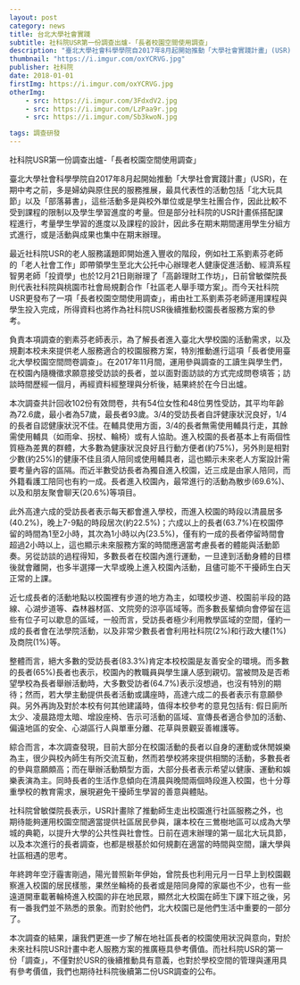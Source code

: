 ```yaml
---
layout: post
category: news
title: 台北大學社會實踐
subtitle: 社科院USR第一份調查出爐-「長者校園空間使用調查」
description: "臺北大學社會科學學院自2017年8月起開始推動「大學社會實踐計畫」(USR)，在期中考之前，多是婦幼與原住民的服務推展，最具代表性的活動包括「北大玩具節」以及「部落募書..."
thumbnail: "https://i.imgur.com/oxYCRVG.jpg"
publisher: 社科院
date: 2018-01-01
firstImg: https://i.imgur.com/oxYCRVG.jpg
otherImg:
    - src: https://i.imgur.com/3FdxdV2.jpg
    - src: https://i.imgur.com/LzPaa9r.jpg
    - src: https://i.imgur.com/Sb3kwoN.jpg

tags: 調查研發
---
```


社科院USR第一份調查出爐-「長者校園空間使用調查」

臺北大學社會科學學院自2017年8月起開始推動「大學社會實踐計畫」(USR)，在期中考之前，多是婦幼與原住民的服務推展，最具代表性的活動包括「北大玩具節」以及「部落募書」，這些活動多是與校外單位或是學生社團合作，因此比較不受到課程的限制以及學生學習進度的考量。但是部分社科院的USR計畫係搭配課程進行，考量學生學習的進度以及課程的設計，因此多在期末期間運用學生分組方式進行，或是活動與成果也集中在期末辦理。

最近社科院USR的老人服務議題即開始進入豐收的階段，例如社工系劉素芬老師的「老人社會工作」即帶領學生至北大公托中心辦理老人健康促進活動、經濟系程智男老師「投資學」也於12月21日剛辦理了「高齡理財工作坊」，日前曾敏傑院長則代表社科院與桃園市社會局規劃合作「社區老人舉手環方案」。而今天社科院USR更發布了一項「長者校園空間使用調查」，甫由社工系劉素芬老師運用課程與學生投入完成，所得資料也將作為社科院USR後續推動校園長者服務方案的參考。

負責本項調查的劉素芬老師表示，為了解長者進入臺北大學校園的活動需求，以及規劃本校未來提供老人服務適合的校園服務方案，特別推動進行這項「長者使用臺北大學校園空間問卷調查」。在2017年11月間，運用參與調查的工讀生與學生們，在校園內隨機徵求願意接受訪談的長者，並以面對面訪談的方式完成問卷填答；訪談時間歷經一個月，再經資料經整理與分析後，結果終於在今日出爐。

本次調查共計回收102份有效問卷，共有54位女性和48位男性受訪，其平均年齡為72.6歲，最小者為57歲，最長者93歲。3/4的受訪長者自評健康狀況良好，1/4的長者自認健康狀況不佳。在輔具使用方面，3/4的長者無需使用輔具行走，其餘需使用輔具（如雨傘、拐杖、輪椅）或有人協助。進入校園的長者基本上有兩個性質極為差異的群體，大多數為健康狀況良好且行動方便者(約75%)，另外則是相對少數(約25%)的健康不佳且須人陪同或使用輔具者，這也顯示未來老人方案設計需要考量內容的區隔。而近半數受訪長者為獨自進入校園，近三成是由家人陪同，而外籍看護工陪同也有約一成。長者進入校園內，最常進行的活動為散步(69.6%)、以及和朋友聚會聊天(20.6%)等項目。

此外高達六成的受訪長者表示每天都會進入學校，而進入校園的時段以清晨居多(40.2%)，晚上7-9點的時段居次(約22.5%)；六成以上的長者(63.7%)在校園停留的時間為1至2小時，其次為1小時以內(23.5%)，僅有約一成的長者停留時間會超過2小時以上，這也顯示未來服務方案的時間應適當考慮長者的體能與活動節奏。另從訪談的過程得知，多數長者在校園內進行運動，一旦達到活動身體的目標後就會離開，也多半選擇一大早或晚上進入校園內活動，且儘可能不干擾師生白天正常的上課。

近七成長者的活動地點以校園裡有步道的地方為主，如環校步道、校園前半段的路線、心湖步道等、森林器材區、文院旁的涼亭區域等。而多數長輩傾向會停留在這些有位子可以歇息的區域，一般而言，受訪長者極少利用教學區域的空間，僅約一成的長者會在法學院活動，以及非常少數長者會利用社科院(2%)和行政大樓(1%)及商院(1%)等。

整體而言，絕大多數的受訪長者(83.3%)肯定本校校園是友善安全的環境。而多數的長者(65%)長者也表示，校園內的教職員與學生讓人感到親切。當被問及是否希望學校為長者舉辦活動時，大多數受訪者(64.7%)表示沒想過，也沒有特別的期待；然而，若大學主動提供長者活動或講座時，高達六成二的長者表示有意願參與。另外再詢及對於本校有何其他建議時，值得本校參考的意見包括有:
假日廁所太少、凌晨路燈太暗、增設座椅、告示可活動的區域、宣傳長者適合參加的活動、偏遠地區的安全、心湖區行人與單車分離、花草與景觀妥善維護等。

綜合而言，本次調查發現，目前大部分在校園活動的長者以自身的運動或休閒娛樂為主，很少與校內師生有所交流互動，然而若學校將來提供相關的活動，多數長者的參與意願頗高；而在舉辦活動類型方面，大部分長者表示希望以健康、運動和娛樂表演為主。同時長者的生活作息傾向在清晨與晚間兩個時段進入校園，也十分尊重學校的教育需求，展現避免干擾師生學習的善意與體貼。

社科院曾敏傑院長表示，USR計畫除了推動師生走出校園進行社區服務之外，也期待能夠運用校園空間適當提供社區居民參與，讓本校在三鶯樹地區可以成為大學城的典範，以提升大學的公共性與社會性。日前在週末辦理的第一屆北大玩具節，以及本次進行的長者調查，也都是根基於如何規劃在適當的時間與空間，讓大學與社區相遇的思考。

年終跨年空汙霾害剛過，陽光普照新年伊始，曾院長也利用元月一日早上到校園觀察進入校園的居民樣態，果然坐輪椅的長者或是陪同身障的家屬也不少，也有一些遠道開車載著輪椅進入校園的非在地民眾，顯然北大校園在師生下課下班之後，另有一番我們並不熟悉的景象。而對於他們，北大校園已是他們生活中重要的一部分了。

本次調查的結果，讓我們更進一步了解在地社區長者的校園使用狀況與意向，對於未來社科院USR計畫中老人服務方案的推廣極具參考價值。而社科院USR的第一份「調查」，不僅對於USR的後續推動具有意義，也對於學校空間的管理與運用具有參考價值，我們也期待社科院後續第二份USR調查的公布。